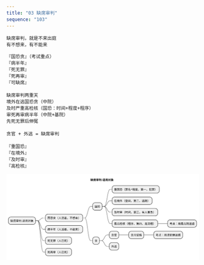 ```yaml
---
title: "03 缺席审判"
sequence: "103"
---
```


```text
缺席审判，就是不来出庭
有不想来，有不能来
```

```text
『国恐贪』（考试重点）
『病半年』
『死无罪』
『死再审』
『可缺席』

缺席审判两重天
境外在逃国恐贪（中院）
及时严重高检核（国恐：时间+程度+程序）
审死再审病半年（中院+基院）
先死无罪后伸冤

贪官 + 外逃 = 缺席审判

『重国恐』
『在境外』
『及时审』
『高检核』
```

![](/assets/images/law/criminalp/缺席审判-适用对象.svg)



